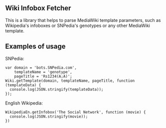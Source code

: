 ##  Wiki Infobox Fetcher

This is a library that helps to parse MediaWiki template parameters,
such as Wikipedia's infoboxes or SNPedia's genotypes or any other MediaWiki template.

## Examples of usage

SNPedia:

    var domain = 'bots.SNPedia.com',
        templateName = 'genotype',
        pageTitle = 'Rs1234(A;A)';
    Wiki.getTemplate(domain, templateName, pageTitle, function (templateData) {
      console.log(JSON.stringify(templateData));
    });

English Wikipedia:

    WikipediaEn.getInfobox('The Social Network', function (movie) {
      console.log(JSON.stringify(movie));
    })

